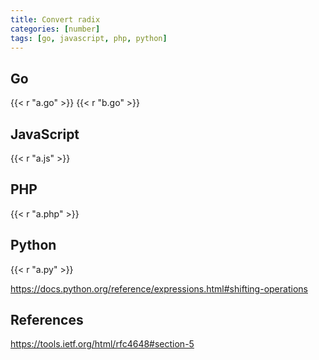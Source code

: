 ```yaml
---
title: Convert radix
categories: [number]
tags: [go, javascript, php, python]
---
```


## Go

{{< r "a.go" >}}
{{< r "b.go" >}}

## JavaScript

{{< r "a.js" >}}

## PHP

{{< r "a.php" >}}

## Python

{{< r "a.py" >}}

<https://docs.python.org/reference/expressions.html#shifting-operations>

## References

<https://tools.ietf.org/html/rfc4648#section-5>
